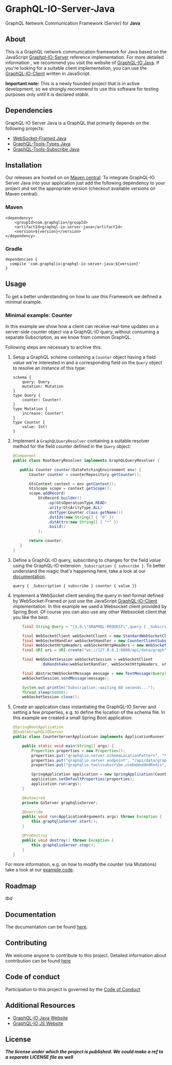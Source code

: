 # GraphQL-IO-Server-Java
GraphQL Network Communication Framework (Server) for **Java**

## About
This is a GraphQL network communication framework for Java based on the JavaScript 
[Graphql-IO-Server](https://github.com/rse/graphql-io-server) reference implementation. For more detailed information
, we recommend you visit the website of [GraphQL-IO Java](http://java.graphql-io.com/). If you're looking for a
 suitable client implementation, you can use the [GraphQL-IO-Client](https://github.com/rse/graphql-io-client
 ) written in JavaScript.

**Important note:** This is a newly founded project that is in active development, so we strongly recommend to use this
 software for testing purposes only until it is declared _stable_. 

## Dependencies
GraphQL-IO Server Java is a GraphQL that primarily depends on the following projects:

- [WebSocket-Framed Java](https://github.com/msg-systems/websocket-framed-java)
- [GraphQL-Tools-Types Java](https://github.com/msg-systems/graphql-tools-types-java)
- [GraphQL-Tools-Subscribe Java](https://github.com/msg-systems/graphql-tools-subscribe-java)

## Installation
Our releases are hosted on on [Maven central](). To integrate GraphQL-IO Server Java into your application just add the
 following dependency to your project and set the appropriate version (checkout available versions on Maven
  central):

### Maven

```
<dependency>
	<groupId>com.graphqlio</groupId>
	<artifactId>graphql-io-server-java</artifactId>
	<version>${version}</version>
</dependency>
```

### Gradle 
```
dependencies {
  compile 'com.graphqlio:graphql-io-server-java:${version}'
}
```

## Usage 
To get a better understanding on how to use this Framework we defined a minimal example.

### Minimal example: Counter 
In this example we show how a client can receive real-time updates on a server-side counter object via a GraphQL-IO
 query, without consuming a separate Subscription, as we know from common GraphQL.

Following steps are necessary to archive this:
1. Setup a GraphQL scheme containing a `Counter` object having a field _value_ we're interested in and a corresponding
 field on the `Query` object to resolve an instance of this type: 

    ```
    schema {
        query: Query
        mutation: Mutation
    }
    type Query {
        counter: Counter!
    }
    type Mutation {
        increase: Counter!
    }
    type Counter {
        value: Int!
    }
    ```

2. Implement a `GraphQLQueryResolver` containing a suitable resolver method for the field _counter_ defined in the
 `Query` object:
     ```java
     @Component
     public class RootQueryResolver implements GraphQLQueryResolver {
     
        public Counter counter(DataFetchingEnvironment env) {
            Counter counter = counterRepository.getCounter();
     
            GtsContext context = env.getContext();
            GtsScope scope = context.getScope();
            scope.addRecord(
                GtsRecord.builder()
                    .op(GtsOperationType.READ)
                    .arity(GtsArityType.ALL)
                    .dstType(Counter.class.getName())
                    .dstIds(new String[] { "0" })
                    .dstAttrs(new String[] { "*" })
                    .build()
                );
     
            return counter;
        }
     }
    ```
3. Define a GraphQL-IO query, subscribing to changes for the field _value_ using the GraphQL-IO extension `_Subscription
 { subscribe }`. To better understand the magic that's happening here, take a look at our [documentation]().

    ```
    query { _Subscription { subscribe } counter { value }}
    ```

4. Implement a WebSocket client sending the query in text format defined by WebSocket-Framed or just use the
 JavaScript [GraphQL-IO-Client](https://github.com/rse/graphql-io-client
 ) implementation. In this example we used a Websocket client provided by Spring Boot. Of course you can also use any
  other Websocket client that you like the best.

    ```java
        final String Query = "[1,0,\"GRAPHQL-REQUEST\",query { _Subscription { subscribe } counter { value } } ]";
    
        final WebSocketClient webSocketClient = new StandardWebSocketClient();
        final WebSocketHandler webSocketHandler = new CounterClientSubscriptionHandler();
        final WebSocketHttpHeaders webSocketHttpHeaders = new WebSocketHttpHeaders();
        final URI uri = URI.create("ws://127.0.0.1:8080/api/data/graph");
    
        final WebSocketSession webSocketSession = webSocketClient
                .doHandshake(webSocketHandler, webSocketHttpHeaders, uri).get();
    
        final AbstractWebSocketMessage message = new TextMessage(Query);
        webSocketSession.sendMessage(message);
    
        System.out.println("Subscription::waiting 60 seconds...");
        Thread.sleep(60000);
        webSocketSession.close();
    ```

5. Create an application class instantiating the GraphQL-IO Server and setting a few properties, e.g. to define the
 location of the schema file.  In this example we created a small Spring Boot application:

    ```java
    @SpringBootApplication
    @EnableGraphQLIOServer
    public class CounterServerApplication implements ApplicationRunner {
    
        public static void main(String[] args) {
            Properties properties = new Properties();
            properties.put("graphqlio.server.schemaLocationPattern", "**/*.counter.graphql");
            properties.put("graphqlio.server.endpoint", "/api/data/graph");
            properties.put("graphqlio.toolssubscribe.useEmbeddedRedis", "true");
    
            SpringApplication application = new SpringApplication(CounterServerApplication.class);
            application.setDefaultProperties(properties);
            application.run(args);
        }
    
        @Autowired
        private GsServer graphqlioServer;
    
        @Override
        public void run(ApplicationArguments args) throws Exception {
            this.graphqlioServer.start();
        }
    
        @PreDestroy
        public void destroy() throws Exception {
            this.graphqlioServer.stop();
        }
    }
    ```

For more information, e.g. on how to modify the counter (via Mutations) take a look at our 
[example code](https://github.com/msg-systems/graphql-io-server-java/samples/counter).

## Roadmap
_tbd_ 

## Documentation
The documentation can be found [here](http://java.graphql-io.com/).

## Contributing
We welcome anyone to contribute to this project. Detailed information about contribution can be found [here
](CONTRIBUTING.md)

## Code of conduct
Participation to this project is governed by the [Code of Conduct](code-of-conduct.md)

## Additional Resources

- [GraphQL-IO Java Website](http://java.graphql-io.com/)
- [GraphQL-IO JS Website](http://graphql-io.com/)

## License 
***The license under which the project is published. We could make a ref to a separate LICENSE file as well***
